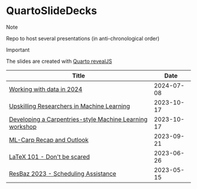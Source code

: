 # QuartoSlideDecks

> [!NOTE]
> Repo to host several presentations (in anti-chronological order)

> [!IMPORTANT]
> The slides are created with [Quarto revealJS](https://quarto.org/docs/presentations/revealjs/)

| Title | Date |
| --- | --- |
| [Working with data in 2024](https://jensbri.github.io/QuartoSlides/DataWorkflows2024#/title-slide) | 2024-07-08 |
| [Upskilling Researchers in Machine Learning](https://jensbri.github.io/QuartoSlides/UpskillingResearchersInML#/title-slide) | 2023-10-17 |
| [Developing a Carpentries-style Machine Learning workshop](https://jensbri.github.io/QuartoSlides/LightningTalk#/title-slide) | 2023-10-17 |
| [ML-Carp Recap and Outlook](https://jensbri.github.io/QuartoSlides/ML-Recap#/title-slide) | 2023-09-21 |
| [LaTeX 101 - Don't be scared](https://jensbri.github.io/QuartoSlides/LaTeX101#/title-slide) | 2023-06-26 |
| [ResBaz 2023 - Scheduling Assistance](https://jensbri.github.io/QuartoSlides/ResBazPlanning#/title-slide) | 2023-05-15 |


